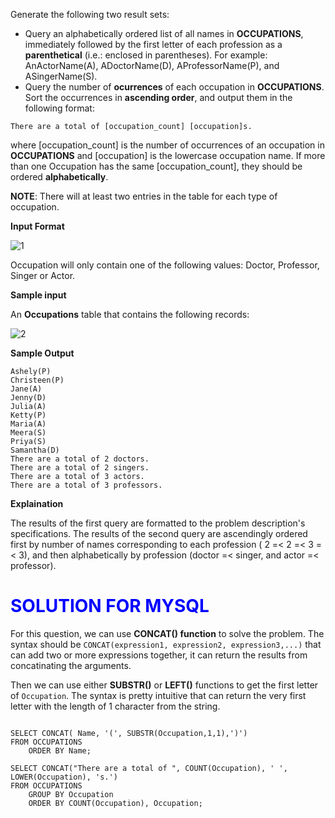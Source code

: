 Generate the following two result sets:

* Query an alphabetically ordered list of all names in **OCCUPATIONS**, immediately followed by the first letter of each profession as a **parenthetical** (i.e.: enclosed in parentheses). For example: AnActorName(A), ADoctorName(D), AProfessorName(P), and ASingerName(S).
* Query the number of **ocurrences** of each occupation in **OCCUPATIONS**. Sort the occurrences in **ascending order**, and output them in the following format:

```
There are a total of [occupation_count] [occupation]s.
```

where [occupation_count] is the number of occurrences of an occupation in **OCCUPATIONS** and [occupation] is the lowercase occupation name. If more than one Occupation has the same [occupation_count], they should be ordered **alphabetically**.

**NOTE**: There will at least two entries in the table for each type of occupation.

**Input Format**

![1](https://user-images.githubusercontent.com/70767722/121921851-65b8b100-cd07-11eb-9f03-1e623611b5a4.png)

Occupation will only contain one of the following values: Doctor, Professor, Singer or Actor.

**Sample input**

An **Occupations** table that contains the following records:

![2](https://user-images.githubusercontent.com/70767722/121921877-6b15fb80-cd07-11eb-8740-774ebcb9b26d.png)

**Sample Output**

```
Ashely(P)
Christeen(P)
Jane(A)
Jenny(D)
Julia(A)
Ketty(P)
Maria(A)
Meera(S)
Priya(S)
Samantha(D)
There are a total of 2 doctors.
There are a total of 2 singers.
There are a total of 3 actors.
There are a total of 3 professors.
```

**Explaination**

The results of the first query are formatted to the problem description's specifications.
The results of the second query are ascendingly ordered first by number of names corresponding to each profession ( 2 =< 2 =< 3 =< 3), and then alphabetically by profession (doctor =< singer, and actor =< professor).

# <span style="color:blue">SOLUTION FOR MYSQL
</span>

For this question, we can use **CONCAT() function** to solve the problem. The syntax should be `CONCAT(expression1, expression2, expression3,...)` that can add two or more expressions together, it can return the results from concatinating the arguments.

Then we can use either **SUBSTR()** or **LEFT()** functions to get the first letter of `Occupation`. The syntax is pretty intuitive that can return the very first letter with the length of 1 character from the string.

```mysql

SELECT CONCAT( Name, '(', SUBSTR(Occupation,1,1),')') 
FROM OCCUPATIONS 
    ORDER BY Name;
    
SELECT CONCAT("There are a total of ", COUNT(Occupation), ' ', LOWER(Occupation), 's.')
FROM OCCUPATIONS
    GROUP BY Occupation
    ORDER BY COUNT(Occupation), Occupation;

```
